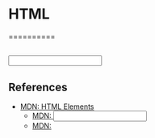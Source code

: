 # HTML
==========

## [<input>](https://developer.mozilla.org/en-US/docs/HTML/Element/input)





## References
- [MDN: HTML Elements](https://developer.mozilla.org/en-US/docs/HTML/Element)
  - [MDN: <input>](https://developer.mozilla.org/en-US/docs/HTML/Element/input)
  - [MDN: <form>](https://developer.mozilla.org/en-US/docs/HTML/Element/form)